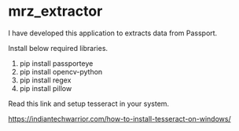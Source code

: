 # mrz_extractor
I have developed this application to extracts data from Passport.

Install below required libraries.
1. pip install passporteye
2. pip install opencv-python
3. pip install regex
4. pip install pillow

Read this link and setup tesseract in your system.

https://indiantechwarrior.com/how-to-install-tesseract-on-windows/

